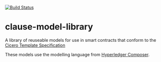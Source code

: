 [![Build Status](https://travis-ci.org/clauseHQ/clause-model-library.svg?branch=master)](https://travis-ci.org/clauseHQ/clause-model-library)

# clause-model-library

A library of reuseable models for use in smart contracts that conform to the [Cicero Template Specification](https://github.com/accordproject/cicero)

These models use the modelling language from [Hyperledger Composer](https://hyperledger.github.io/composer/reference/cto_language.html).